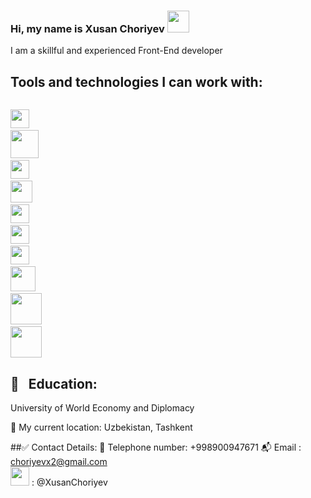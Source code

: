 ### Hi, my name is Xusan Choriyev  <img src="https://i.giphy.com/media/gM5qFksULw54NMWyry/giphy.webp" width="35px"></img>
I am a skillful and experienced Front-End developer

## Tools and technologies I can work with:
<code> <img src="https://w7.pngwing.com/pngs/390/229/png-transparent-logo-html5-brand-design-text-logo-number.png" width="30px"></code>
<code> <img src="https://i.pinimg.com/736x/e4/3e/4c/e43e4cd41ddffc21d2e6600dfca20306--logo-software-logotype.jpg" width="45px"></code>
<code> <img src="https://upload.wikimedia.org/wikipedia/commons/thumb/9/96/Sass_Logo_Color.svg/1280px-Sass_Logo_Color.svg.png" width="30px"></code>
<code> <img src="https://www.brcline.com/wp-content/uploads/2016/01/bootstrap-logo.png" width="35px"></code>
<code> <img src="https://upload.wikimedia.org/wikipedia/commons/thumb/9/99/Unofficial_JavaScript_logo_2.svg/2048px-Unofficial_JavaScript_logo_2.svg.png" width="30px"></code>
<code> <img src="https://ionicframework.com/docs/icons/logo-react-icon.png" width="30px"></code>
<code> <img src="https://raw.githubusercontent.com/reduxjs/redux/master/logo/logo.png" width="30px"></code>
<code> <img src="https://decodenatura.com/static/fb8aa1bb70c9925ce1ae22dc2711b343/nextjs-logo.png" width="40px"></code>
<code> <img src="https://upload.wikimedia.org/wikipedia/commons/thumb/e/e0/Git-logo.svg/1024px-Git-logo.svg.png" width="50px"></code>
<code> <img src="https://1000logos.net/wp-content/uploads/2018/11/GitHub-logo.jpg" width="50px"></code>

## 🏬 &nbsp; Education:
University of World Economy and Diplomacy

📍 My current location: Uzbekistan, Tashkent

##✅ Contact Details:
📱 Telephone number: +998900947671
📬 Email : choriyevx2@gmail.com
<code> <img src="https://1000logos.net/wp-content/uploads/2021/04/Telegram-logo.png" width="30px"></code> : @XusanChoriyev







